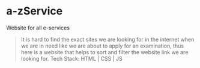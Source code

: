 # a-zService
Website for all e-services
> It is hard to find the exact sites we are looking for in the internet when we are in need like we are about to apply for an examination, thus here is a website that helps to sort and filter the website link we are looking for.
> Tech Stack: HTML | CSS | JS
